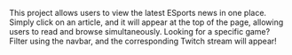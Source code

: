 This project allows users to view the latest ESports news in one place. 
Simply click on an article, and it will appear at the top of the page, allowing users to read and browse simultaneously.
Looking for a specific game? Filter using the navbar, and the corresponding Twitch stream will appear!
